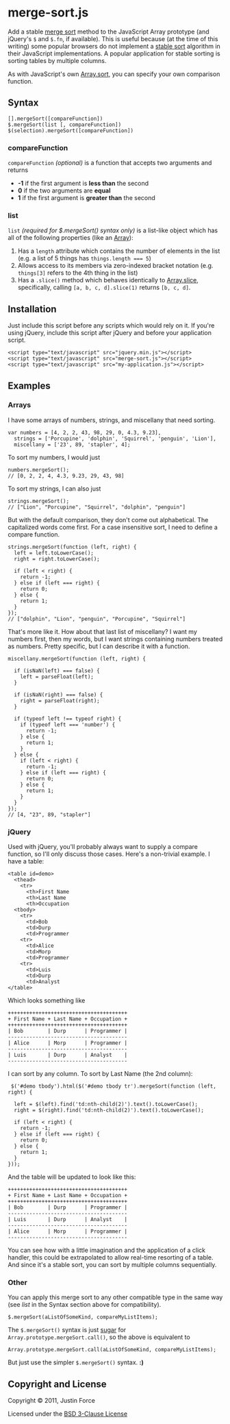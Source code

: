 merge-sort.js
===============================================================================

Add a stable [merge sort][] method to the JavaScript Array prototype (and jQuery's
`$` and `$.fn`, if available). This is useful because (at the time of this
writing) some popular browsers do not implement a [stable sort][] algorithm in
their JavaScript implementations. A popular application for stable sorting is
sorting tables by multiple columns.

As with JavaScript's own [Array.sort][], you can specify your own comparison
function.



Syntax
--------------------------------------------------------------------------------

    [].mergeSort([compareFunction])
    $.mergeSort(list [, compareFunction])
    $(selection).mergeSort([compareFunction])

### compareFunction

`compareFunction` _(optional)_ is a function that accepts two arguments and returns

 * **-1** if the first argument is **less than** the second
 * **0** if the two arguments are **equal**
 * **1** if the first argument is **greater than** the second

### list

`list` _(required for $.mergeSort() syntax only)_ is a list-like
object which has all of the following properties (like an [Array][]):

1. Has a `length` attribute which contains the number of elements in the list
   (e.g. a list of 5 things has `things.length === 5`)
2. Allows access to its members via zero-indexed bracket notation (e.g.
   `things[3]` refers to the 4th thing in the list)
3. Has a `.slice()` method which behaves identically to [Array.slice][],
   specifically, calling `[a, b, c, d].slice(1)` returns `[b, c, d]`.



Installation
--------------------------------------------------------------------------------

Just include this script before any scripts which would rely on it. If you're
using jQuery, include this script after jQuery and before your application
script.

    <script type="text/javascript" src="jquery.min.js"></script>
    <script type="text/javascript" src="merge-sort.js"></script>
    <script type="text/javascript" src="my-application.js"></script>



Examples
--------------------------------------------------------------------------------

### Arrays

I have some arrays of numbers, strings, and miscellany that need sorting.

    var numbers = [4, 2, 2, 43, 98, 29, 0, 4.3, 9.23],
      strings = ['Porcupine', 'dolphin', 'Squirrel', 'penguin', 'Lion'],
      miscellany = ['23', 89, 'stapler', 4];

To sort my numbers, I would just

    numbers.mergeSort();
    // [0, 2, 2, 4, 4.3, 9.23, 29, 43, 98]

To sort my strings, I can also just

    strings.mergeSort();
    // ["Lion", "Porcupine", "Squirrel", "dolphin", "penguin"]

But with the default comparison, they don't come out alphabetical. The
capitalized words come first. For a case insensitive sort, I need to define a
compare function.

    strings.mergeSort(function (left, right) {
      left = left.toLowerCase();
      right = right.toLowerCase();

      if (left < right) {
        return -1;
      } else if (left === right) {
        return 0;
      } else {
        return 1;
      }
    });
    // ["dolphin", "Lion", "penguin", "Porcupine", "Squirrel"]

That's more like it. How about that last list of miscellany? I want my numbers
first, then my words, but I want strings containing numbers treated as numbers.
Pretty specific, but I can describe it with a function.

    miscellany.mergeSort(function (left, right) {

      if (isNaN(left) === false) {
        left = parseFloat(left);
      }

      if (isNaN(right) === false) {
        right = parseFloat(right);
      }

      if (typeof left !== typeof right) {
        if (typeof left === 'number') {
          return -1;
        } else {
          return 1;
        }
      } else {
        if (left < right) {
          return -1;
        } else if (left === right) {
          return 0;
        } else {
          return 1;
        }
      }
    });
    // [4, "23", 89, "stapler"]



### jQuery

Used with jQuery, you'll probably always want to supply a compare function, so
I'll only discuss those cases. Here's a non-trivial example. I have a table:

    <table id=demo>
      <thead>
        <tr>
          <th>First Name
          <th>Last Name
          <th>Occupation
      <tbody>
        <tr>
          <td>Bob
          <td>Durp 
          <td>Programmer
        <tr>
          <td>Alice
          <td>Morp 
          <td>Programmer
        <tr>
          <td>Luis
          <td>Durp 
          <td>Analyst
    </table>

Which looks something like

    +++++++++++++++++++++++++++++++++++++++
    + First Name + Last Name + Occupation +
    +++++++++++++++++++++++++++++++++++++++
    | Bob        | Durp      | Programmer |
    ---------------------------------------
    | Alice      | Morp      | Programmer |
    ---------------------------------------
    | Luis       | Durp      | Analyst    |
    ---------------------------------------


I can sort by any column. To sort by Last Name (the 2nd column):
    
     $('#demo tbody').html($('#demo tbody tr').mergeSort(function (left, right) {

      left = $(left).find('td:nth-child(2)').text().toLowerCase();
      right = $(right).find('td:nth-child(2)').text().toLowerCase();

      if (left < right) {
        return -1;
      } else if (left === right) {
        return 0;
      } else {
        return 1;
      }
    }));

And the table will be updated to look like this:

    +++++++++++++++++++++++++++++++++++++++
    + First Name + Last Name + Occupation +
    +++++++++++++++++++++++++++++++++++++++
    | Bob        | Durp      | Programmer |
    ---------------------------------------
    | Luis       | Durp      | Analyst    |
    ---------------------------------------
    | Alice      | Morp      | Programmer |
    ---------------------------------------

You can see how with a little imagination and the application of a click
handler, this could be extrapolated to allow real-time resorting of a table.
And since it's a stable sort, you can sort by multiple columns sequentially.



### Other

You can apply this merge sort to any other compatible type in the same way (see
_list_ in the Syntax section above for compatibility).

    $.mergeSort(aListOfSomeKind, compareMyListItems);

The `$.mergeSort()` syntax is just [sugar][] for
`Array.prototype.mergeSort.call()`, so the above is equivalent to 

    Array.prototype.mergeSort.call(aListOfSomeKind, compareMyListItems);

But just use the simpler `$.mergeSort()` syntax. **:)**



Copyright and License
--------------------------------------------------------------------------------

Copyright © 2011, Justin Force

Licensed under the [BSD 3-Clause License](http://www.opensource.org/licenses/BSD-3-Clause)



[merge sort]: http://en.wikipedia.org/wiki/Merge_sort "Merge sort on Wikipedia"
[stable sort]:http://en.wikipedia.org/wiki/Sorting_algorithm#Stability "Sorting algorithm stability on Wikipedia"
[Array.sort]:https://developer.mozilla.org/en/JavaScript/Reference/Global_Objects/Array/sort "Array.sort on Mozilla Developer Network"
[Array]:https://developer.mozilla.org/en/JavaScript/Reference/Global_Objects/Array "Array on Mozilla Developer Network"
[Array.slice]:https://developer.mozilla.org/en/JavaScript/Reference/Global_Objects/Array/slice "Array.slice on Mozilla Developer Network"
[sugar]:http://en.wikipedia.org/wiki/Syntactic_sugar "Syntactic sugar on Wikipedia"


